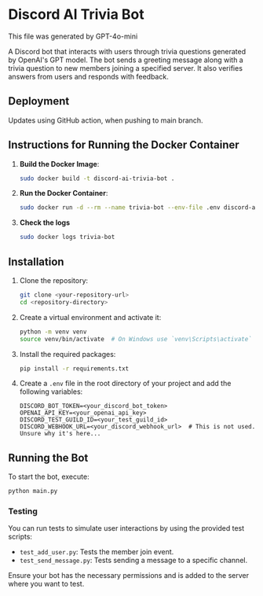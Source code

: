 # Discord AI Trivia Bot

This file was generated by GPT-4o-mini

A Discord bot that interacts with users through trivia questions generated by OpenAI's GPT model. The bot sends a greeting message along with a trivia question to new members joining a specified server. It also verifies answers from users and responds with feedback.

## Deployment

Updates using GitHub action, when pushing to main branch.

## Instructions for Running the Docker Container

1. **Build the Docker Image**:

   ```bash
   sudo docker build -t discord-ai-trivia-bot .
   ```

2. **Run the Docker Container**:

   ```bash
   sudo docker run -d --rm --name trivia-bot --env-file .env discord-ai-trivia-bot
   ```

3. **Check the logs**

    ```bash
    sudo docker logs trivia-bot
    ```

## Installation

1. Clone the repository:

   ```bash
   git clone <your-repository-url>
   cd <repository-directory>
   ```

2. Create a virtual environment and activate it:

   ```bash
   python -m venv venv
   source venv/bin/activate  # On Windows use `venv\Scripts\activate`
   ```

3. Install the required packages:

   ```bash
   pip install -r requirements.txt
   ```

4. Create a `.env` file in the root directory of your project and add the following variables:

   ```plaintext
   DISCORD_BOT_TOKEN=<your_discord_bot_token>
   OPENAI_API_KEY=<your_openai_api_key>
   DISCORD_TEST_GUILD_ID=<your_test_guild_id>
   DISCORD_WEBHOOK_URL=<your_discord_webhook_url>  # This is not used. Unsure why it's here...
   ```

## Running the Bot

To start the bot, execute:

```bash
python main.py
```

### Testing

You can run tests to simulate user interactions by using the provided test scripts:

- `test_add_user.py`: Tests the member join event.
- `test_send_message.py`: Tests sending a message to a specific channel.

Ensure your bot has the necessary permissions and is added to the server where you want to test.

